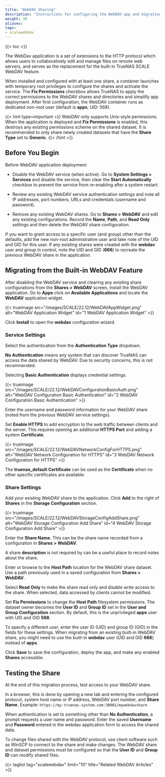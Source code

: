 ```yaml
---
title: "WebDAV Sharing"
description: "Instructions for configuring the WebDAV app and migrating from the deprecated SCALE WebDAV sharing feature."
weight: 30
aliases:
tags:
- scalewebdav
---
```


{{< toc >}}

The WebDav application is a set of extensions to the HTTP protocol which allows users to collaboratively edit and manage files on remote web servers, and serves as the replacement for the built-in TrueNAS SCALE WebDAV feature.

When installed and configured with at least one share, a container launches with temporary root privileges to configure the shares and activate the service.
The **Fix Permissions** checkbox allows TrueNAS to apply the correct permissions to the WebDAV shares and directories and simplify app deployment.
After first configuration, the WebDAV container runs as dedicated non-root user (default is **apps**, UID: 568).

{{< hint type=important >}}
WebDAV only supports Unix-style permissions.
When the application is deployed and **Fix Permissions** is enabled, this destroys any existing permissions scheme on the shared dataset.
It is recommended to only share newly created datasets that have the **Share Type** set to **Generic**.
{{< /hint >}}

## Before You Begin

Before WebDAV application deployment:

* Disable the WebDAV service (when active).
  Go to **System Settings > Services** and disable the service, then clear the **Start Automatically** checkbox to prevent the service from re-enabling after a system restart.

* Review any existing WebDAV service authentication settings and note all IP addresses, port numbers, URLs and credentials (username and password).

* Remove any existing WebDAV shares.
  Go to **Shares > WebDAV** and edit any existing configurations. Record the **Name**, **Path**, and **Read Only** settings and then delete the WebDAV share configuration.

If you want to grant access to a specific user (and group) other than the defaults, add the new non-root administrative user and take note of the UID and GID for this user.
If any existing shares were created with the **webdav** user and group in control, note the UID and GID (**666**) to recreate the previous WebDAV share in the application.

## Migrating from the Built-in WebDAV Feature

After disabling the WebDAV service and clearing any existing share configurations from the **Shares > WebDAV** screen, install the WebDAV application.
Go to **Apps** click on **Available Applications** and locate the **WebDAV** application widget.

{{< trueimage src="/images/SCALE/22.12/WebDAVAppWidget.png" alt="WebDAV Application Widget" id="1 WebDAV Application Widget" >}}

Click **Install** to open the **webdav** configuration wizard.

### Service Settings

Select the authentication from the **Authentication Type** dropdown.

**No Authentication** means any system that can discover TrueNAS can access the data shared by WebDAV.
Due to security concerns, this is not recommended.

Selecting **Basic Authentication** displays credential settings.

{{< trueimage src="/images/SCALE/22.12/WebDAVConfigurationBasicAuth.png" alt="WebDAV Configuration Basic Authentication" id="2 WebDAV Configuration Basic Authentication" >}}

Enter the username and password information for your WebDAV share (noted from the previous WebDAV service settings).

Set **Enable HTTPS** to add encryption to the web traffic between clients and the server.
This requires opening an additional **HTTPS Port** and adding a system **Certificate**.

{{< trueimage src="/images/SCALE/22.12/WebDAVNetworkConfigForHTTPS.png" alt="WebDAV Network Configuration for HTTPS" id="3 WebDAV Network Configuration for HTTPS" >}}

The **truenas_default Certificate** can be used as the **Certificate** when no other specific certificates are available.

### Share Settings

Add your existing WebDAV share to the application.
Click **Add** to the right of **Shares** in the **Storage Configuration** section.

{{< trueimage src="/images/SCALE/22.12/WebDAVStorageConfigAddShare.png" alt="WebDAV Storage Configuration Add Share" id="4 WebDAV Storage Configuration Add Share" >}}

Enter the **Share Name**.
This can be the share name recorded from a configuration in **Shares > WebDAV**.

A share **description** is not required by can be a useful place to record notes about the share.

Enter or browse to the **Host Path** location for the WebDAV share dataset.
Use a path previously used in a saved configuration from **Shares > WebDAV**.

Select **Read Only** to make the share read only and disable write access to the share.
When selected, data accessed by clients cannot be modified.

Set **Fix Permissions** to change the **Host Path** filesystem permissions.
The dataset owner becomes the **User ID** and **Group ID** set in the **User and Group Configuration** section.
By default, this is the unprivileged **apps** user with UID and GID **568**.

To specify a different user, enter the user ID (UID) and group ID (GID) in the fields for these settings.
When migrating from an existing built-in WebDAV share, you might need to use the built-in **webdav** user (UID and GID **666**) instead of **apps**.

Click **Save** to save the configuration, deploy the app, and make any enabled **Shares** accessible.

## Testing the Share

At the end of this migration process, test access to your WebDAV share.

In a browser, this is done by opening a new tab and entering the configured protocol, system host name or IP address, WebDAV port number, and **Share Name**.
Example: `https://my-truenas-system.com:30001/mywebdavshare`

When authentication is set to something other than **No Authentication**, a prompt requests a user name and password.
Enter the saved **Username** and **Password** entered in the webdav application form to access the shared data.

To change files shared with the WebDAV protocol, use client software such as WinSCP to connect to the share and make changes.
The WebDAV share and dataset permissions must be configured so that the **User ID** and **Group ID** can modify shared files.

{{< taglist tag="scalewebdav" limit="10" title="Related WebDAV Articles" >}}